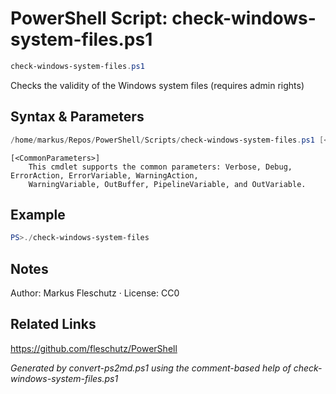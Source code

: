 # PowerShell Script: check-windows-system-files.ps1
```powershell
check-windows-system-files.ps1
```

Checks the validity of the Windows system files (requires admin rights)

## Syntax & Parameters
```powershell
/home/markus/Repos/PowerShell/Scripts/check-windows-system-files.ps1 [<CommonParameters>]
```

```
[<CommonParameters>]
    This cmdlet supports the common parameters: Verbose, Debug, ErrorAction, ErrorVariable, WarningAction, 
    WarningVariable, OutBuffer, PipelineVariable, and OutVariable.
```

## Example
```powershell
PS>./check-windows-system-files
```


## Notes
Author: Markus Fleschutz · License: CC0

## Related Links
https://github.com/fleschutz/PowerShell

*Generated by convert-ps2md.ps1 using the comment-based help of check-windows-system-files.ps1*

